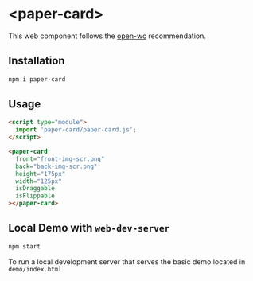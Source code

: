 # \<paper-card>

This web component follows the [open-wc](https://github.com/open-wc/open-wc) recommendation.

## Installation
```bash
npm i paper-card
```

## Usage
```html
<script type="module">
  import 'paper-card/paper-card.js';
</script>

<paper-card
  front="front-img-scr.png"
  back="back-img-scr.png"
  height="175px"
  width="125px"
  isDraggable
  isFlippable
></paper-card>
```

## Local Demo with `web-dev-server`
```bash
npm start
```
To run a local development server that serves the basic demo located in `demo/index.html`

